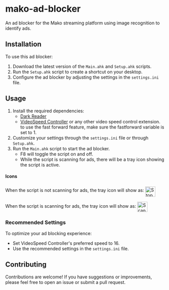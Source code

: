 # mako-ad-blocker

An ad blocker for the Mako streaming platform using image recognition to identify ads.

## Installation

To use this ad blocker:

1. Download the latest version of the `Main.ahk` and `Setup.ahk` scripts.
2. Run the `Setup.ahk` script to create a shortcut on your desktop.
3. Configure the ad blocker by adjusting the settings in the `settings.ini` file.

## Usage

1. Install the required dependencies:
   - [Dark Reader](https://darkreader.org/)
   - [VideoSpeed Controller](https://github.com/igrigorik/videospeed) or any other video speed control extension. to use the fast forward feature, make sure the fastforward variable is set to 1.
2. Customize your settings through the `settings.ini` file or through `Setup.ahk`.
3. Run the `Main.ahk` script to start the ad blocker.
    - F8 will toggle the script on and off.
    - While the script is scanning for ads, there will be a tray icon showing the script is active.

#### Icons

When the script is not scanning for ads, the tray icon will show as: 
<img src="stopped.ico" alt="Stopped Icon" width="32" height="32" style="vertical-align: middle; margin-top: 5px;">

When the script is scanning for ads, the tray icon will show as: 
<img src="scanning.ico" alt="Scanning Icon" width="32" height="32" style="vertical-align: middle; margin-top: 2px;">

### Recommended Settings

To optimize your ad blocking experience:
- Set VideoSpeed Controller's preferred speed to 16.
- Use the recommended settings in the `settings.ini` file.

## Contributing

Contributions are welcome! If you have suggestions or improvements, please feel free to open an issue or submit a pull request.